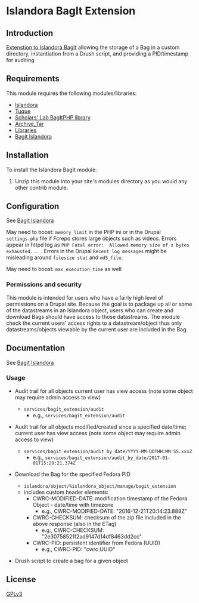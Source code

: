 # Islandora BagIt Extension 

## Introduction

[Extenstion to Islandora BagIt](https://github.com/Islandora/islandora_bagit) allowing the storage of a Bag in a custom directory, instantiation from a Drush script, and providing a PID/timestamp for auditing


## Requirements

This module requires the following modules/libraries:

* [Islandora](https://github.com/islandora/islandora)
* [Tuque](https://github.com/islandora/tuque)
* [Scholars' Lab BagItPHP library](https://github.com/scholarslab/BagItPHP)
* [Archive_Tar](http://pear.php.net/package/Archive_Tar)
* [Libraries](https://drupal.org/project/libraries)
* [Bagit Islandora](https://github.com/Islandora/islandora_bagit)

## Installation

To install the Islandora BagIt module:

1. Unzip this module into your site's modules directory as you would any other contrib module.


## Configuration

See [Bagit Islandora](https://github.com/Islandora/islandora_bagit)

May need to boost: `memory_limit` in the PHP ini or in the Drupal `settings.php` file if Fcrepo stores large objects such as videos. Errors appear in httpd log as `PHP Fatal error:  Allowed memory size of x bytes exhausted... `. Errors in the Drupal `Recent log messages` might be misleading around `filesize stat` and `md5_file`.

May need to boost: `max_execution_time` as well


### Permissions and security

This module is intended for users who have a fairly high level of permissions on a Drupal site. Because the goal is to package up all or some of the datastreams in an Islandora object, users who can create and download Bags should have access to those datastreams. The module check the current users' access rights to a datastream/object thus only datastreams/objects viewable by the current user are included in the Bag.


## Documentation

See [Bagit Islandora](https://github.com/Islandora/islandora_bagit)

### Usage

* Audit trail for all objects current user has view access (note some object may require admin access to view)
  * `services/bagit_extension/audit`
    * e.g., `services/bagit_extension/audit`
 
* Audit trail for all objects modified/created since a specified date/time; current user has view access (note some object may require admin access to view)
  * `services/bagit_extension/audit_by_date/YYYY-MM-DDTHH:MM:SS.xxxZ`
    * e.g., `services/bagit_extension/audit_by_date/2017-01-01T15:29:21.374Z`

* Download the Bag for the specified Fedora PID
  * `islandora/object/%islandora_object/manage/bagit_extension`
  * includes custom header elements:
    * CWRC-MODIFIED-DATE: modification timestamp of the Fedora Object - date/time with timezone
      * e.g., CWRC-MODIFIED-DATE: "2016-12-21T20:14:23.888Z"
    * CWRC-CHECKSUM: checksum of the zip file included in the above response (also in the ETag) 
      * e.g., CWRC-CHECKSUM: "2e30758521f2ad9147d14df8463dd2cc"
    * CWRC-PID: persistent identifier from Fedora (UUID)
      * e.g., CWRC-PID: "cwrc:UUID"


* Drush script to create a bag for a given object


## License

[GPLv3](http://www.gnu.org/licenses/gpl-3.0.txt)

